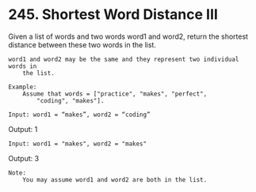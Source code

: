 # 245. Shortest Word Distance III

Given a list of words and two words word1 and word2, return the shortest
        distance between these two words in the list.

    word1 and word2 may be the same and they represent two individual words in
        the list.

    Example:
        Assume that words = ["practice", "makes", "perfect",
            "coding", "makes"].

    Input: word1 = “makes”, word2 = “coding”
Output: 1

    Input: word1 = "makes", word2 = "makes"
Output: 3

    Note:
        You may assume word1 and word2 are both in the list.